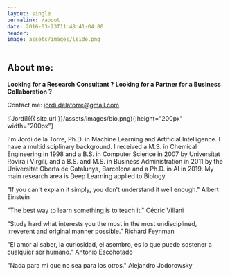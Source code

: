 ```yaml
---
layout: single
permalink: /about
date: 2016-03-23T11:48:41-04:00
header:
image: assets/images/lside.png
---
```


## About me:

**Looking for a Research Consultant ?**
**Looking for a Partner for a Business Collaboration ?** 

Contact me: [jordi.delatorre@gmail.com](mailto:jordi.delatorre@gmail.com)

![Jordi]({{ site.url }}/assets/images/bio.png){:height="200px" width="200px"}

I'm Jordi de la Torre, Ph.D. in Machine Learning and Artificial Intelligence. I have a multidisciplinary background. I received a M.S. in Chemical Engineering in 1998 and a B.S. in Computer Science in 2007 by Universitat Rovira i Virgili, and a B.S. and M.S. in Business Administration in 2011 by the Universitat Oberta de Catalunya, Barcelona and a Ph.D. in AI in 2019. My main research area is Deep Learning applied to Biology.

"If you can't explain it simply, you don't understand it well enough."
Albert Einstein

"The best way to learn something is to teach it."
Cédric Villani

"Study hard what interests you the most in the most undisciplined, irreverent and original manner possible."
Richard Feynman

"El amor al saber, la curiosidad, el asombro, es lo que puede sostener a cualquier ser humano."
Antonio Escohotado 
	
"Nada para mí que no sea para los otros."
Alejandro Jodorowsky

